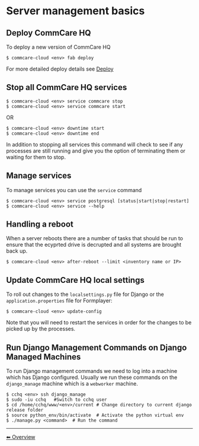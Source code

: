 # Server management basics

## Deploy CommCare HQ
To deploy a new version of CommCare HQ

```
$ commcare-cloud <env> fab deploy
```

For more detailed deploy details see [Deploy](deploy.md)

## Stop all CommCare HQ services
```
$ commcare-cloud <env> service commcare stop
$ commcare-cloud <env> service commcare start
```

OR

```
$ commcare-cloud <env> downtime start
$ commcare-cloud <env> downtime end
```

In addition to stopping all services this command will
check to see if any processes are still running and give you the
option of terminating them or waiting for them to stop.

## Manage services
To manage services you can use the `service` command
```
$ commcare-cloud <env> service postgresql [status|start|stop|restart]
$ commcare-cloud <env> service --help
```

## Handling a reboot
When a server reboots there are a number of tasks that should be run
to ensure that the ecyprted drive is decrupted and all systems are
brought back up.
```
$ commcare-cloud <env> after-reboot --limit <inventory name or IP>
```

## Update CommCare HQ local settings
To roll out changes to the `localsettings.py` file for Django
or the `application.properties` file for Formplayer:
```
$ commcare-cloud <env> update-config
```

Note that you will need to restart the services in order for the changes
to be picked up by the processes.

## Run Django Management Commands on Django Managed Machines    
To run Django management commands we need to log into a machine which has Django configured. Usually we run these commands on the `django_manage` machine which is a `webworker` machine.
```
$ cchq <env> ssh django_manage
$ sudo -iu cchq   #Switch to cchq user
$ cd /home/cchq/www/<env>/current # Change directory to current django release folder
$ source python_env/bin/activate  # Activate the python virtual env
$ ./manage.py <command>  # Run the command
```
---

[︎⬅︎ Overview](..)
